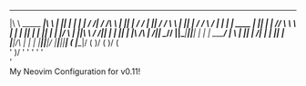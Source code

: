   _____                   _____            ____  ____ 
 |\    \   _____     ____|\    \          |    ||    |
 | |    | /    /|   /     /\    \         |    ||    |
 \/     / |    ||  /     /  \    \        |    ||    |
 /     /_  \   \/ |     |    |    | ____  |    ||    |
|     // \  \   \ |     |    |    ||    | |    ||    |
|    |/   \ |    ||\     \  /    /||    | |    ||    |
|\ ___/\   \|   /|| \_____\/____/ ||\____\|____||____|
| |   | \______/ | \ |    ||    | /| |    |    ||    |
 \|___|/\ |    | |  \|____||____|/  \|____|____||____|
    \(   \|____|/      \(    )/        \(   )/    \(  
     '      )/          '    '          '   '      '  
            '                                        
My Neovim Configuration for v0.11!
